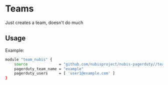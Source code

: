 # Teams
Just creates a team, doesn't do much

## Usage
Example:

```bash
module "team_nubis" {
    source              = "github.com/nubisproject/nubis-pagerduty//team?ref=develop"
    pagerduty_team_name = "example"
    pagerduty_users     = [ 'user1@example.com' ]
}
```
